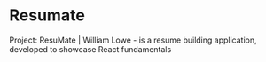 # Resumate
Project: ResuMate | William Lowe - is a resume building application, developed to showcase React fundamentals
